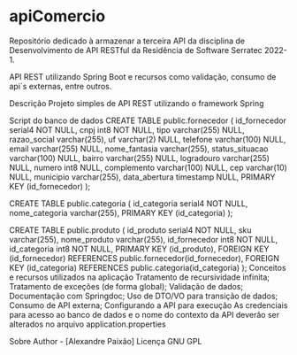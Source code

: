 # apiComercio
Repositório dedicado à armazenar a terceira API da disciplina de Desenvolvimento de API RESTful da Residência de Software Serratec 2022-1.

API REST utilizando Spring Boot e recursos como validação, consumo de api´s externas, entre outros.

Descrição
Projeto simples de API REST utilizando o framework Spring

Script do banco de dados
CREATE TABLE public.fornecedor (
  id_fornecedor serial4 NOT NULL,
  cnpj int8 NOT NULL,
  tipo varchar(255) NULL,
  razao_social varchar(255),
  uf varchar(2) NULL,
  telefone varchar(100) NULL,
  email varchar(255) NULL,
  nome_fantasia varchar(255),
  status_situacao varchar(100) NULL,
  bairro varchar(255) NULL,
  logradouro varchar(255) NULL,
  numero int8 NULL,
  complemento varchar(100) NULL,
  cep varchar(10) NULL,
  municipio varchar(255),
  data_abertura timestamp NULL,
  PRIMARY KEY (id_fornecedor)
);

CREATE TABLE public.categoria (
  id_categoria serial4 NOT NULL,
  nome_categoria varchar(255),
  PRIMARY KEY (id_categoria)
);

CREATE TABLE public.produto (
  id_produto serial4 NOT NULL,
  sku varchar(255),
  nome_produto varchar(255),
  id_fornecedor int8 NOT NULL,
  id_categoria int8 NOT NULL,
  PRIMARY KEY (id_produto),
  FOREIGN KEY (id_fornecedor) REFERENCES public.fornecedor(id_fornecedor),
  FOREIGN KEY (id_categoria) REFERENCES public.categoria(id_categoria)
);
Conceitos e recursos utilizados na aplicação
Tratamento de recursividade infinita;
Tratamento de exceções (de forma global);
Validação de dados;
Documentação com Springdoc;
Uso de DTO/VO para transição de dados;
Consumo de API externa;
Configurando a API para execução
As credenciais para acesso ao banco de dados e o nome do contexto da API deverão ser alterados no arquivo application.properties

Sobre
Author - [Alexandre Paixão]
Licença
GNU GPL

